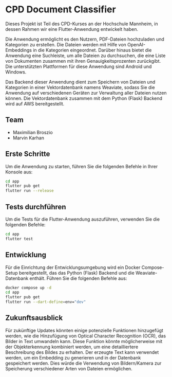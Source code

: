 # CPD Document Classifier

Dieses Projekt ist Teil des CPD-Kurses an der Hochschule Mannheim, in dessen Rahmen wir eine Flutter-Anwendung entwickelt haben.

Die Anwendung ermöglicht es den Nutzern, PDF-Dateien hochzuladen und Kategorien zu erstellen. Die Dateien werden mit Hilfe von OpenAI-Embeddings in die Kategorien eingeordnet. Darüber hinaus bietet die Anwendung eine Suchleiste, um alle Dateien zu durchsuchen, die eine Liste von Dokumenten zusammen mit ihren Genauigkeitsprozenten zurückgibt. Die unterstützten Plattformen für diese Anwendung sind Android und Windows.

Das Backend dieser Anwendung dient zum Speichern von Dateien und Kategorien in einer Vektordatenbank namens Weaviate, sodass Sie die Anwendung auf verschiedenen Geräten zur Verwaltung aller Dateien nutzen können. Die Vektordatenbank zusammen mit dem Python (Flask) Backend wird auf AWS bereitgestellt.

## Team
- Maximilian Broszio
- Marvin Karhan

## Erste Schritte

Um die Anwendung zu starten, führen Sie die folgenden Befehle in Ihrer Konsole aus:

```bash
cd app
flutter pub get
flutter run --release
```

## Tests durchführen

Um die Tests für die Flutter-Anwendung auszuführen, verwenden Sie die folgenden Befehle:

```bash
cd app
flutter test
```

## Entwicklung

Für die Einrichtung der Entwicklungsumgebung wird ein Docker Compose-Setup bereitgestellt, das das Python (Flask) Backend und die Weaviate-Datenbank enthält. Führen Sie die folgenden Befehle aus:

```bash
docker compose up -d
cd app
flutter pub get
flutter run --dart-define=env="dev"
```

## Zukunftsausblick

Für zukünftige Updates könnten einige potenzielle Funktionen hinzugefügt werden, wie die Hinzufügung von Optical Character Recognition (OCR), das Bilder in Text umwandeln kann. Diese Funktion könnte möglicherweise mit der Objekterkennung kombiniert werden, um eine detailliertere Beschreibung des Bildes zu erhalten. Der erzeugte Text kann verwendet werden, um ein Embedding zu generieren und in der Datenbank gespeichert werden. Dies würde die Verwendung von Bildern/Kamera zur Speicherung verschiedener Arten von Dateien ermöglichen.
